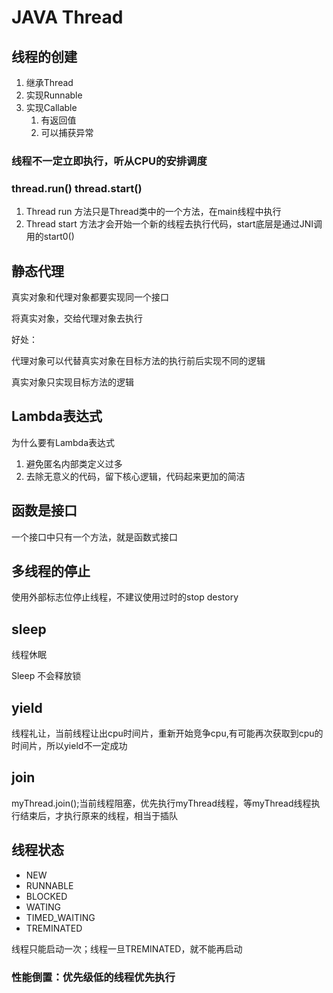 # JAVA Thread

## 线程的创建

1. 继承Thread
2. 实现Runnable
3. 实现Callable
   1. 有返回值
   2. 可以捕获异常

### 线程不一定立即执行，听从CPU的安排调度

### thread.run() thread.start()

1. Thread run 方法只是Thread类中的一个方法，在main线程中执行
2. Thread start 方法才会开始一个新的线程去执行代码，start底层是通过JNI调用的start0()

## 静态代理

 真实对象和代理对象都要实现同一个接口

将真实对象，交给代理对象去执行

好处：

代理对象可以代替真实对象在目标方法的执行前后实现不同的逻辑

真实对象只实现目标方法的逻辑

## Lambda表达式

为什么要有Lambda表达式

1. 避免匿名内部类定义过多
2. 去除无意义的代码，留下核心逻辑，代码起来更加的简洁

## 函数是接口

一个接口中只有一个方法，就是函数式接口

## 多线程的停止

使用外部标志位停止线程，不建议使用过时的stop destory

## sleep

线程休眠

Sleep 不会释放锁

## yield

线程礼让，当前线程让出cpu时间片，重新开始竞争cpu,有可能再次获取到cpu的时间片，所以yield不一定成功

## join

myThread.join();当前线程阻塞，优先执行myThread线程，等myThread线程执行结束后，才执行原来的线程，相当于插队

## 线程状态

- NEW
- RUNNABLE
- BLOCKED
- WATING
- TIMED_WAITING
- TREMINATED

线程只能启动一次；线程一旦TREMINATED，就不能再启动

### 性能倒置：优先级低的线程优先执行